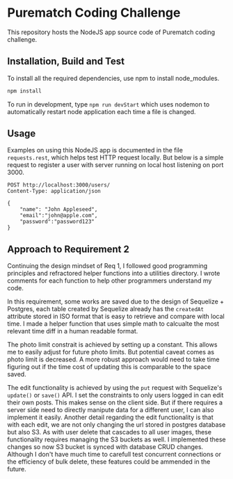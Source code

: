 # Purematch Coding Challenge

This repository hosts the NodeJS app source code of Purematch coding challenge.

## Installation, Build and Test

To install all the required dependencies, use npm to install node_modules.

```bash
npm install
```

To run in development, type `npm run devStart` which uses nodemon to automatically restart node application each time a file is changed.

## Usage

Examples on using this NodeJS app is documented in the file `requests.rest`, which helps test HTTP request locally.
But below is a simple request to register a user with server running on local host listening on port 3000.

```
POST http://localhost:3000/users/
Content-Type: application/json

{
    "name": "John Appleseed",
    "email":"john@apple.com",
    "password":"password123"
}
```

## Approach to Requirement 2

Continuing the design mindset of Req 1, I followed good programming principles and refractored helper functions into a utilities directory. I wrote comments for each function to help other programmers understand my code.

In this requirement, some works are saved due to the design of Sequelize + Postgres, each table created by Sequelize already has the `createdAt` attribute stored in ISO format that is easy to retrieve and compare with local time. I made a helper function that uses simple math to calcualte the most relevant time diff in a human readable format.

The photo limit constrait is achieved by setting up a constant. This allows me to easily adjust for future photo limits. But potential caveat comes as photo limit is decreased. A more robust approach would need to take time figuring out if the time cost of updating this is comparable to the space saved.

The edit functionality is achieved by using the `put` request with Sequelize's `update()` or `save()` API. I set the constraints to only users logged in can edit their own posts. This makes sense on the client side. But if there requires a server side need to directly manipute data for a different user, I can also implement it easily. Another detail regarding the edit functionality is that with each edit, we are not only changing the url stored in postgres database but also S3. As with user delete that cascades to all user images, these functionality requires managing the S3 buckets as well. I implemented these changes so now S3 bucket is synced with database CRUD changes. Although I don't have much time to carefull test concurrent connections or the efficiency of bulk delete, these features could be ammended in the future.
